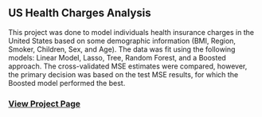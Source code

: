 ## US Health Charges Analysis
This project was done to model individuals health insurance charges in the United States based on some demographic information (BMI, Region, Smoker, Children, Sex, and Age). The data was fit using the following models: Linear Model, Lasso, Tree, Random Forest, and a Boosted approach. The cross-validated MSE estimates were compared, however, the primary decision was based on the test MSE results, for which the Boosted model performed the best. 

### [View Project Page](https://dhunsheth.github.io/US_Health_Charges_Analysis/)
